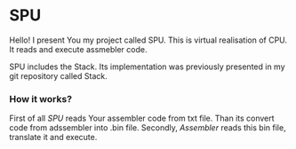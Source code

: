 # SPU

Hello! I present You my project called SPU. This is virtual realisation of CPU. It reads and execute assmebler code. 

SPU includes the Stack. Its implementation was previously presented in my git repository called Stack. 

### How it works?

First of all *SPU* reads Your assembler code from txt file. Than its convert code from adssembler into .bin file. Secondly, *Assembler* reads this bin file, translate it and execute.

